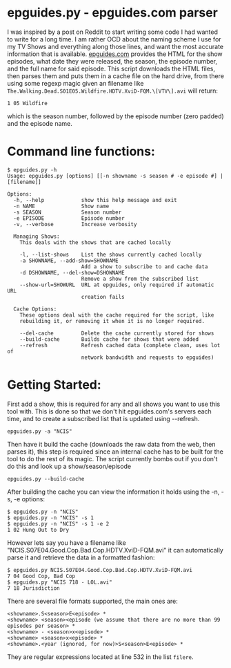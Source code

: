 epguides.py - epguides.com parser
=================================
I was inspired by a post on Reddit to start writing some code I had wanted to write for a long time. I am rather OCD about the naming scheme I use for my TV Shows and everything along those lines, and want the most accurate information that is available. [epguides.com](http://epguides.com) provides the HTML for the show episodes, what date they were released, the season, the episode number, and the full name for said episode. This script downloads the HTML files, then parses them and puts them in a cache file on the hard drive, from there using some regexp magic given an filename like `The.Walking.Dead.S01E05.Wildfire.HDTV.XviD-FQM.\[VTV\].avi` will return:

    1 05 Wildfire

which is the season number, followed by the episode number (zero padded) and the episode name.

Command line functions:
=======================

    $ epguides.py -h
    Usage: epguides.py [options] [[-n showname -s season # -e episode #] | [filename]]

    Options:
      -h, --help            show this help message and exit
      -n NAME               Show name
      -s SEASON             Season number
      -e EPISODE            Episode number
      -v, --verbose         Increase verbosity

      Managing Shows:
        This deals with the shows that are cached locally

        -l, --list-shows    List the shows currently cached locally
        -a SHOWNAME, --add-show=SHOWNAME
                            Add a show to subscribe to and cache data
        -d DSHOWNAME, --del-show=DSHOWNAME
                            Remove a show from the subscribed list
        --show-url=SHOWURL  URL at epguides, only required if automatic URL
                            creation fails

      Cache Options:
        These options deal with the cache required for the script, like
        rebuilding it, or removing it when it is no longer required.

        --del-cache         Delete the cache currently stored for shows
        --build-cache       Builds cache for shows that were added
        --refresh           Refresh cached data (complete clean, uses lot of
                            network bandwidth and requests to epguides)

Getting Started:
===============

First add a show, this is required for any and all shows you want to use this tool with. This is done so that we don't hit epguides.com's servers each time, and to create a subscribed list that is updated using --refresh.

    epguides.py -a "NCIS"

Then have it build the cache (downloads the raw data from the web, then parses it), this step is required since an internal cache has to be built for the tool to do the rest of its magic. The script currently bombs out if you don't do this and look up a show/season/episode

    epguides.py --build-cache

After building the cache you can view the information it holds using the -n, -s, -e options:

    $ epguides.py -n "NCIS"
    $ epguides.py -n "NCIS" -s 1
    $ epguides.py -n "NCIS" -s 1 -e 2
    1 02 Hung Out to Dry

However lets say you have a filename like "NCIS.S07E04.Good.Cop.Bad.Cop.HDTV.XviD-FQM.avi" it can automatically parse it and retrieve the data in a formatted fashion:

    $ epguides.py NCIS.S07E04.Good.Cop.Bad.Cop.HDTV.XviD-FQM.avi
    7 04 Good Cop, Bad Cop
    $ epguides.py "NCIS 718 - LOL.avi"
    7 18 Jurisdiction

There are several file formats supported, the main ones are:

    <showname>.S<season>E<episode> *
    <showname> <season><episode (we assume that there are no more than 99 episodes per season> *
    <showname> - <season>x<episode> *
    <showname> <season>x<episode> *
    <showname>.<year (ignored, for now)>S<season>E<episode> *

They are regular expressions located at line 532 in the list `filere`.
